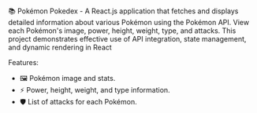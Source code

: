 📚 Pokémon Pokedex - A React.js application that fetches and displays detailed information about various Pokémon using the Pokémon API. View each Pokémon's image, power, height, weight, type, and attacks. This project demonstrates effective use of API integration, state management, and dynamic rendering in React

Features:

- 🖼 Pokémon image and stats.
- ⚡ Power, height, weight, and type information.
- 🛡 List of attacks for each Pokémon.
